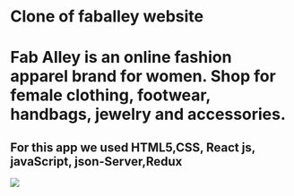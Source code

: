 <h1>Clone of faballey website </h1>


# Fab Alley is an online fashion apparel brand for women. Shop for female clothing, footwear, handbags, jewelry and accessories.
<h2>
For this app we used HTML5,CSS, React js, javaScript, json-Server,Redux
</h2>

<img src="https://github.com/Satya12325/faballey/blob/master/screencapture-faballeyclone-herokuapp-2022-03-16-19_10_21.png"/>
